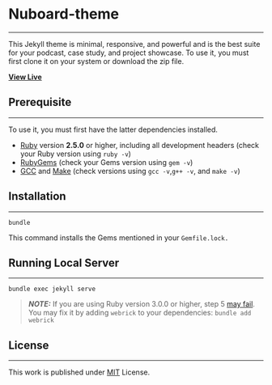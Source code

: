 # Nuboard-theme
---
This Jekyll theme is minimal, responsive, and powerful and is the best suite for your podcast, case study, and project showcase. To use it, you must first clone it on your system or download the zip file.

[**View Live**](https://rajanyadav.me)

## Prerequisite
---
To use it, you must first have the latter dependencies installed.
-   [Ruby](https://www.ruby-lang.org/en/downloads/) version **2.5.0** or higher, including all development headers (check your Ruby version using `ruby -v`)
-   [RubyGems](https://rubygems.org/pages/download) (check your Gems version using `gem -v`)
-   [GCC](https://gcc.gnu.org/install/) and [Make](https://www.gnu.org/software/make/) (check versions using `gcc -v`,`g++ -v`, and `make -v`)


## Installation
---
```console
bundle
```
This command installs the Gems mentioned in your `Gemfile.lock.`

## Running Local Server
---
```console
bundle exec jekyll serve
```

> **_NOTE:_**  If you are using Ruby version 3.0.0 or higher, step 5 [may fail](https://github.com/github/pages-gem/issues/752). You may fix it by adding `webrick` to your dependencies: `bundle add webrick`

## License
---
This work is published under [MIT](https://github.com/cotes2020/jekyll-theme-chirpy/blob/master/LICENSE) License.
